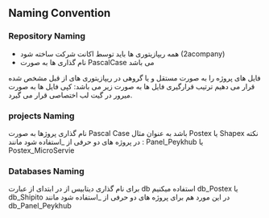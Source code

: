 ## Naming Convention

### Repository Naming

- همه ریپازیتوری ها باید توسط اکانت شرکت ساخته شود (2acompany)
- نام گذاری ها به صورت PascalCase می باشد

فایل های پروژه را به صورت مستقل و یا گروهی در ریپازیتوری های از قبل مشخص شده قرار می دهیم
ترتیب قرارگیری فایل ها به صورت زیر می باشد:
کپی فایل ها به صورت میرور در گیت لب اختصاصی قرار می گیرد.

### projects Naming

نام گذاری پروژها به صورت Pascal Case باشد
به عنوان مثال Postex یا Shapex
نکته : در پروژه های دو حرفی از _استفاده شود مانند
Panel_Peykhub یا Postex_MicroServie

### Databases Naming

برای نام گذاری دیتابیس از در ابتدای از عبارت db استفاده میکنیم
db_Postex یا db_Shipito
در این مورد هم برای پروژه های دو حرفی از _استفاده شود مانند
db_Panel_Peykhub
